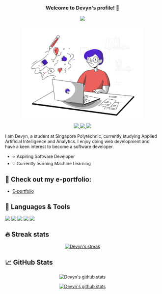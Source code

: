 <!--
**devynchew/devynchew** is a ✨ _special_ ✨ repository because its `README.md` (this file) appears on your GitHub profile.

Here are some ideas to get you started:

- 🔭 I’m currently working on ...
- 🌱 I’m currently learning ...
- 👯 I’m looking to collaborate on ...
- 🤔 I’m looking for help with ...
- 💬 Ask me about ...
- 📫 How to reach me: ...
- 😄 Pronouns: ...
- ⚡ Fun fact: ...
- ## Connect with me:

---
-->

<!-- Welcome message -->
<h3 align="center">
Welcome to Devyn's profile! 👋
</h3>

<!-- Typing text -->
<p align="center">
  <a href="https://github.com/DenverCoder1/readme-typing-svg"><img src="https://readme-typing-svg.herokuapp.com?color=%23FF6B6B&size=25&lines=Aspiring+software+developer;Always+learning+new+things;Loves+web+dev"></a>
</p>

<!-- Image -->
<p align="center">
    <img src="https://github.com/devynchew/devynchew/blob/main/assets/blogging.svg" width='400' />
</p>

<p align="center">
    <a href="https://www.linkedin.com/in/devyn-chew-798653126/">
        <img src="https://img.shields.io/badge/linkedin-%230077B5.svg?&style=for-the-badge&logo=linkedin&logoColor=white" height=25>
    </a> 
    <a href="https://www.instagram.com/devyn_chew/">
        <img src="https://img.shields.io/badge/instagram-%23E4405F.svg?&style=for-the-badge&logo=instagram&logoColor=white" height=25>
    </a>
    <a href="mailto: devynchew@gmail.com"> 
        <img src="https://img.shields.io/badge/Gmail-D14836?style=for-the-badge&logo=gmail&logoColor=white" style="height:25px;">
    </a>    
</p>

I am Devyn, a student at Singapore Polytechnic, currently studying Applied Artificial Intelligence and Analytics. I enjoy doing web development and have a keen interest to become a software developer.

- ⭐ Aspiring Software Developer
- 💡 Currently learning Machine Learning

## 📘 Check out my e-portfolio:

- [E-portfolio](devynchew.github.io)

## 🔧 Languages & Tools

<p align="left"> 
<img src="https://img.shields.io/badge/HTML5-E34F26?style=for-the-badge&logo=html5&logoColor=white">
<img src="https://img.shields.io/badge/CSS3-1572B6?style=for-the-badge&logo=css3&logoColor=white">
<img src="https://img.shields.io/badge/JavaScript-F7DF1E?style=for-the-badge&logo=javascript&logoColor=black">
<img src="https://img.shields.io/badge/Git-F05032?style=for-the-badge&logo=git&logoColor=white">
<img src="https://img.shields.io/badge/React-20232A?style=for-the-badge&logo=react&logoColor=61DAFB">
</p>

## 🔥 Streak stats

<!-- GitHub Readme Streak Stats - https://github.com/DenverCoder1/github-readme-streak-stats -->
<p align="center">
    <a href="https://github.com/DenverCoder1/github-readme-streak-stats">
        <img title="🔥 Get streak stats for your profile at git.io/streak-stats" alt="Devyn's streak" src="http://github-readme-streak-stats.herokuapp.com?user=devynchew&theme=monokai-metallian&hide_border=true&date_format=j%20M%5B%20Y%5D"/>
    </a>
</p>

## &#x1f4c8; GitHub Stats

<p align="center">
    <a href="https://github.com/devynchew/github-readme-stats">
    <img title="Github Stats" alt="Devyn's github stats" src="https://github-readme-stats.vercel.app/api?username=devynchew&theme=discord_old_blurple&hide_border=True"/>
    </a>
</p>
<p align="center">
    <a href="https://github.com/devynchew/github-readme-stats">
    <img title="Github Stats" alt="Devyn's github stats" src="https://github-readme-stats.vercel.app/api/top-langs/?username=devynchew&theme=discord_old_blurple&hide_border=True"/>
    </a>
</p>
